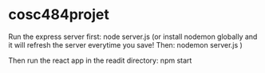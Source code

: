 # cosc484projet

Run the express server first:
node server.js
(or install nodemon globally and it will refresh the server everytime you save! Then: nodemon server.js )

Then run the react app in the readit directory:
npm start
